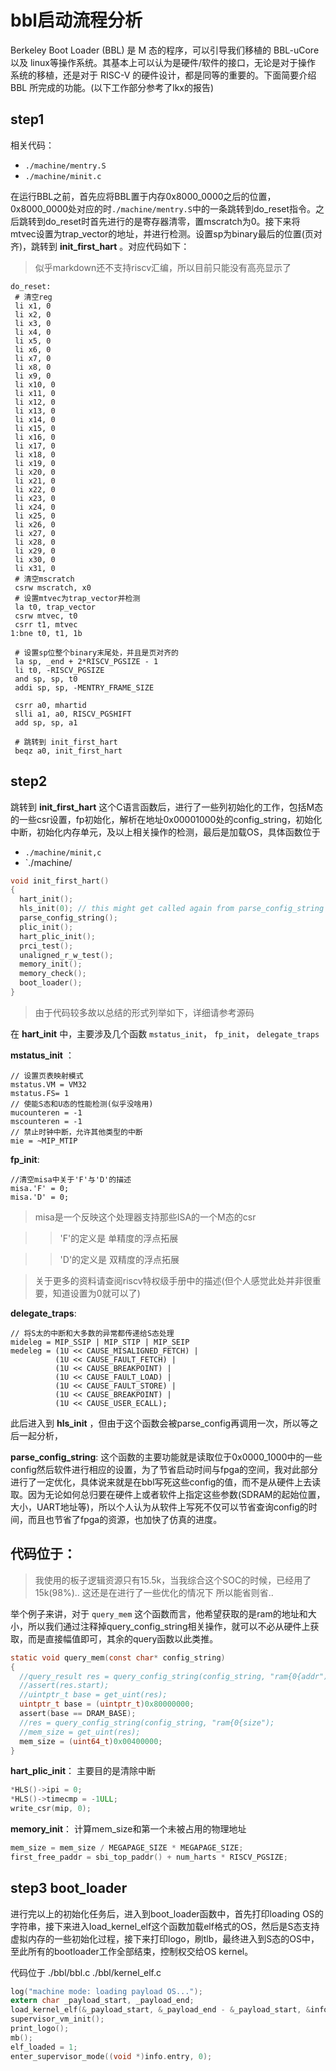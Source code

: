 # bbl启动流程分析 

Berkeley Boot Loader (BBL) 是 M 态的程序，可以引导我们移植的 BBL-uCore以及 linux等操作系统。其基本上可以认为是硬件/软件的接口，无论是对于操作
系统的移植，还是对于 RISC-V 的硬件设计，都是同等的重要的。下面简要介绍 BBL 所完成的功能。(以下工作部分参考了lkx的报告)

## step1

相关代码： 
- `./machine/mentry.S`
- `./machine/minit.c`

 在运行BBL之前，首先应将BBL置于内存0x8000_0000之后的位置，0x8000_0000处对应的时`./machine/mentry.S`中的一条跳转到do_reset指令。之后跳转到do_reset时首先进行的是寄存器清零，置mscratch为0。接下来将mtvec设置为trap_vector的地址，并进行检测。设置sp为binary最后的位置(页对齐)，跳转到 **init_first_hart** 。对应代码如下：

> 似乎markdown还不支持riscv汇编，所以目前只能没有高亮显示了

 ```
 do_reset:
  # 清空reg
  li x1, 0
  li x2, 0
  li x3, 0
  li x4, 0
  li x5, 0
  li x6, 0
  li x7, 0
  li x8, 0
  li x9, 0
  li x10, 0
  li x11, 0
  li x12, 0
  li x13, 0
  li x14, 0
  li x15, 0
  li x16, 0
  li x17, 0
  li x18, 0
  li x19, 0
  li x20, 0
  li x21, 0
  li x22, 0
  li x23, 0
  li x24, 0
  li x25, 0
  li x26, 0
  li x27, 0
  li x28, 0
  li x29, 0
  li x30, 0
  li x31, 0
  # 清空mscratch
  csrw mscratch, x0
  # 设置mtvec为trap_vector并检测
  la t0, trap_vector
  csrw mtvec, t0
  csrr t1, mtvec
1:bne t0, t1, 1b

  # 设置sp位整个binary末尾处，并且是页对齐的
  la sp, _end + 2*RISCV_PGSIZE - 1
  li t0, -RISCV_PGSIZE
  and sp, sp, t0
  addi sp, sp, -MENTRY_FRAME_SIZE

  csrr a0, mhartid
  slli a1, a0, RISCV_PGSHIFT
  add sp, sp, a1

  # 跳转到 init_first_hart
  beqz a0, init_first_hart

 ```

## step2

跳转到 **init_first_hart** 这个C语言函数后，进行了一些列初始化的工作，包括M态的一些csr设置，fp初始化，解析在地址0x00001000处的config_string，初始化中断，初始化内存单元，及以上相关操作的检测，最后是加载OS，具体函数位于 
- `./machine/minit,c`
- `./machine/

```c
void init_first_hart()
{
  hart_init();
  hls_init(0); // this might get called again from parse_config_string
  parse_config_string();
  plic_init();
  hart_plic_init();
  prci_test();  
  unaligned_r_w_test();
  memory_init();
  memory_check();
  boot_loader();
}
```

> 由于代码较多故以总结的形式列举如下，详细请参考源码

在 **hart_init** 中，主要涉及几个函数 `mstatus_init`， `fp_init`， `delegate_traps`

**mstatus_init** ：
```
// 设置页表映射模式
mstatus.VM = VM32
mstatus.FS= 1
// 使能S态和U态的性能检测(似乎没啥用)
mucounteren = -1
mscounteren = -1
// 禁止时钟中断，允许其他类型的中断
mie = ~MIP_MTIP
```

**fp_init**:
```
//清空misa中关于'F'与'D'的描述
misa.'F' = 0;
misa.'D' = 0;
```

> misa是一个反映这个处理器支持那些ISA的一个M态的csr

>> 'F'的定义是 单精度的浮点拓展

>> 'D'的定义是 双精度的浮点拓展

> 关于更多的资料请查阅riscv特权级手册中的描述(但个人感觉此处并非很重要，知道设置为0就可以了)

**delegate_traps**:
```
// 将S太的中断和大多数的异常都传递给S态处理 
mideleg = MIP_SSIP | MIP_STIP | MIP_SEIP
medeleg = (1U << CAUSE_MISALIGNED_FETCH) |
          (1U << CAUSE_FAULT_FETCH) |
          (1U << CAUSE_BREAKPOINT) |
          (1U << CAUSE_FAULT_LOAD) |
          (1U << CAUSE_FAULT_STORE) |
          (1U << CAUSE_BREAKPOINT) |
          (1U << CAUSE_USER_ECALL);
```

此后进入到 **hls_init** ，但由于这个函数会被parse_config再调用一次，所以等之后一起分析，

**parse_config_string**: 这个函数的主要功能就是读取位于0x0000_1000中的一些config然后软件进行相应的设置，为了节省启动时间与fpga的空间，我对此部分进行了一定优化，具体说来就是在bbl写死这些config的值，而不是从硬件上去读取。因为无论如何总归要在硬件上或者软件上指定这些参数(SDRAM的起始位置，大小，UART地址等)，所以个人认为从软件上写死不仅可以节省查询config的时间，而且也节省了fpga的资源，也加快了仿真的进度。

代码位于：
- 

> 我使用的板子逻辑资源只有15.5k，当我综合这个SOC的时候，已经用了15k(98%).. 这还是在进行了一些优化的情况下 所以能省则省..

举个例子来讲，对于 `query_mem` 这个函数而言，他希望获取的是ram的地址和大小，所以我们通过注释掉query_config_string相关操作，就可以不必从硬件上获取，而是直接幅值即可，其余的query函数以此类推。

```c
static void query_mem(const char* config_string)
{
  //query_result res = query_config_string(config_string, "ram{0{addr");
  //assert(res.start);
  //uintptr_t base = get_uint(res);
  uintptr_t base = (uintptr_t)0x80000000;
  assert(base == DRAM_BASE);
  //res = query_config_string(config_string, "ram{0{size");
  //mem_size = get_uint(res);
  mem_size = (uint64_t)0x00400000;
}
```

**hart_plic_init**： 主要目的是清除中断

```c  
*HLS()->ipi = 0;
*HLS()->timecmp = -1ULL;
write_csr(mip, 0);
```

**memory_init**： 计算mem_size和第一个未被占用的物理地址

```c
mem_size = mem_size / MEGAPAGE_SIZE * MEGAPAGE_SIZE;
first_free_paddr = sbi_top_paddr() + num_harts * RISCV_PGSIZE;
```
## step3 boot_loader

进行完以上的初始化任务后，进入到boot_loader函数中，首先打印loading OS的字符串，接下来进入load_kernel_elf这个函数加载elf格式的OS，然后是S态支持虚拟内存的一些初始化过程，接下来打印logo，刷tlb，最终进入到S态的OS中，至此所有的bootloader工作全部结束，控制权交给OS kernel。

代码位于 ./bbl/bbl.c ./bbl/kernel_elf.c

```c
log("machine mode: loading payload OS...");
extern char _payload_start, _payload_end;
load_kernel_elf(&_payload_start, &_payload_end - &_payload_start, &info);
supervisor_vm_init();
print_logo();
mb();                                                                                                                                     
elf_loaded = 1;
enter_supervisor_mode((void *)info.entry, 0);
```
